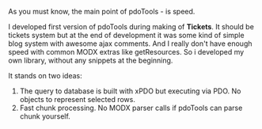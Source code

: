 As you must know, the main point of pdoTools - is speed.

I developed first version of pdoTools during making of **Tickets**. It should be tickets system but at the end of development it was some kind of simple blog system with awesome ajax comments. And I really don't have enough speed with common MODX extras like getResources. So i developed my own library, without any snippets at the beginning.

It stands on two ideas:

1. The query to database is built with xPDO but executing via PDO. No objects to represent selected rows.
2. Fast chunk processing. No MODX parser calls if pdoTools can parse chunk yourself.